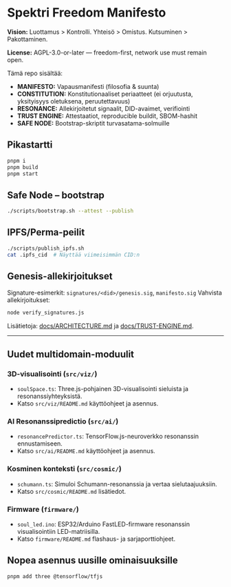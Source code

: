 # Spektri Freedom Manifesto

**Vision:** Luottamus > Kontrolli. Yhteisö > Omistus. Kutsuminen > Pakottaminen.

**License:** AGPL-3.0-or-later — freedom-first, network use must remain open.

Tämä repo sisältää:
- **MANIFESTO:** Vapausmanifesti (filosofia & suunta)
- **CONSTITUTION:** Konstitutionaaliset periaatteet (ei orjuutusta, yksityisyys oletuksena, peruutettavuus)
- **RESONANCE:** Allekirjoitetut signaalit, DID-avaimet, verifiointi
- **TRUST ENGINE:** Attestaatiot, reproducible buildit, SBOM-hashit
- **SAFE NODE:** Bootstrap-skriptit turvasatama-solmuille

## Pikastartti
```bash
pnpm i
pnpm build
pnpm start
```

## Safe Node – bootstrap
```bash
./scripts/bootstrap.sh --attest --publish
```

## IPFS/Perma-peilit
```bash
./scripts/publish_ipfs.sh
cat .ipfs_cid  # Näyttää viimeisimmän CID:n
```

## Genesis-allekirjoitukset
Signature-esimerkit: `signatures/<did>/genesis.sig`, `manifesto.sig`
Vahvista allekirjoitukset:
```bash
node verify_signatures.js
```


Lisätietoja: [docs/ARCHITECTURE.md](docs/ARCHITECTURE.md) ja [docs/TRUST-ENGINE.md](docs/TRUST-ENGINE.md).

---

## Uudet multidomain-moduulit

### 3D-visualisointi (`src/viz/`)
- `soulSpace.ts`: Three.js-pohjainen 3D-visualisointi sieluista ja resonanssiyhteyksistä.
- Katso `src/viz/README.md` käyttöohjeet ja asennus.

### AI Resonanssipredictio (`src/ai/`)
- `resonancePredictor.ts`: TensorFlow.js-neuroverkko resonanssin ennustamiseen.
- Katso `src/ai/README.md` käyttöohjeet ja asennus.

### Kosminen konteksti (`src/cosmic/`)
- `schumann.ts`: Simuloi Schumann-resonanssia ja vertaa sielutaajuuksiin.
- Katso `src/cosmic/README.md` lisätiedot.

### Firmware (`firmware/`)
- `soul_led.ino`: ESP32/Arduino FastLED-firmware resonanssin visualisointiin LED-matriisilla.
- Katso `firmware/README.md` flashaus- ja sarjaporttiohjeet.

## Nopea asennus uusille ominaisuuksille

```bash
pnpm add three @tensorflow/tfjs
```
